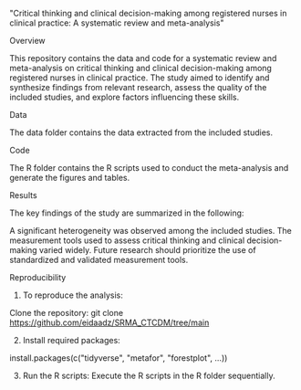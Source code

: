 "Critical thinking and clinical decision-making among registered nurses in clinical practice: A systematic review and meta-analysis"

Overview

This repository contains the data and code for a systematic review and meta-analysis on critical thinking and clinical decision-making among registered nurses in clinical practice. The study aimed to identify and synthesize findings from relevant research, assess the quality of the included studies, and explore factors influencing these skills.

Data

The data folder contains the data extracted from the included studies.

Code

The R folder contains the R scripts used to conduct the meta-analysis and generate the figures and tables.

Results

The key findings of the study are summarized in the following:

A significant heterogeneity was observed among the included studies.
The measurement tools used to assess critical thinking and clinical decision-making varied widely.
Future research should prioritize the use of standardized and validated measurement tools.

Reproducibility

1. To reproduce the analysis:

  Clone the repository:
  git clone https://github.com/eidaadz/SRMA_CTCDM/tree/main

2. Install required packages:

  install.packages(c("tidyverse", "metafor", "forestplot", ...))

3. Run the R scripts: Execute the R scripts in the R folder sequentially.
